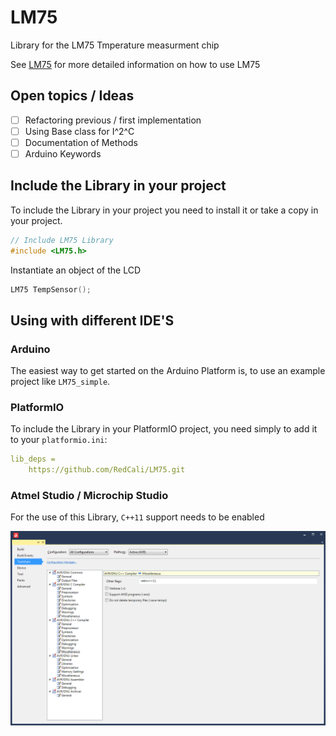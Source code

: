 # LM75

Library for the LM75 Tmperature measurment chip


See [LM75](https://github.com/RedCali/LM75.git) for more detailed information on how to use LM75

## Open topics / Ideas

- [ ] Refactoring previous / first implementation
- [ ] Using Base class for I^2^C
- [ ] Documentation of Methods
- [ ] Arduino Keywords

## Include the Library in your project

To include the Library in your project you need to install it or take a copy in your project.

```cpp
// Include LM75 Library
#include <LM75.h>
```
Instantiate an object of the LCD

```cpp
LM75 TempSensor();
```

## Using with different IDE'S

### Arduino

The easiest way to get started on the Arduino Platform is, to use an example project like `LM75_simple`.

### PlatformIO

To include the Library in your PlatformIO project, you need simply to add it to your `platformio.ini`:

```yaml
lib_deps =
    https://github.com/RedCali/LM75.git
```

### Atmel Studio / Microchip Studio

For the use of this Library, `C++11` support needs to be enabled

![Enable C++ Support](Docu/AtmelStudioProjectSettings.png)

